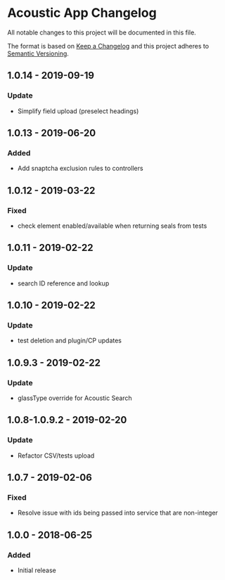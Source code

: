# Acoustic App Changelog

All notable changes to this project will be documented in this file.

The format is based on [Keep a Changelog](http://keepachangelog.com/) and this project adheres to [Semantic Versioning](http://semver.org/).

## 1.0.14 - 2019-09-19
### Update
- Simplify field upload (preselect headings)

## 1.0.13 - 2019-06-20
### Added
- Add snaptcha exclusion rules to controllers

## 1.0.12 - 2019-03-22
### Fixed
- check element enabled/available when returning seals from tests

## 1.0.11 - 2019-02-22
### Update
- search ID reference and lookup

## 1.0.10 - 2019-02-22
### Update
- test deletion and plugin/CP updates

## 1.0.9.3 - 2019-02-22
### Update
- glassType override for Acoustic Search

## 1.0.8-1.0.9.2 - 2019-02-20
### Update
- Refactor CSV/tests upload

## 1.0.7 - 2019-02-06
### Fixed
- Resolve issue with ids being passed into service that are non-integer


## 1.0.0 - 2018-06-25
### Added
- Initial release
